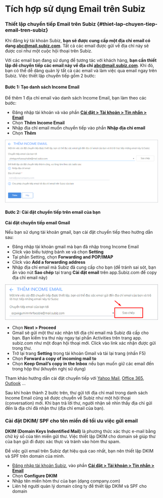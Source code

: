 # Tích hợp sử dụng Email trên Subiz

### Thiết lập chuyển tiếp Email trên Subiz {#thiet-lap-chuyen-tiep-email-tren-subiz}

Khi đăng ký tài khoản Subiz, **bạn sẽ được cung cấp một địa chỉ email có dạng abc@mail.subiz.com**. Tất cả các email được gửi về địa chỉ này sẽ được coi như một cuộc hội thoại trên Subiz.

Với các email bạn đang sử dụng để tương tác với khách hàng, **bạn cần thiết lập để chuyển tiếp các email này về địa chỉ abc@mail.subiz.com**. Khi đó, bạn có thể dễ dàng quản lý tất cả các email và làm việc qua email ngay trên Subiz. Việc thiết lập chuyển tiếp gồm 2 bước:

#### **Bước 1: Tạo danh sách Income Email**

Để thêm 1 địa chỉ email vào danh sách Income Email, bạn làm theo các bước:

* Đăng nhập tài khoản và vào phần [**Cài đặt &gt; Tài khoản &gt; Tin nhắn &gt; Email**](https://app.subiz.com/settings/email)
* Chọn **Thêm Income Email**
* Nhập địa chỉ email muốn chuyển tiếp vào phần **Nhập địa chỉ email**
* Chọn **Thêm**

![Th&#xEA;m &#x111;&#x1ECB;a ch&#x1EC9; email v&#xE0;o danh s&#xE1;ch Income Email](../../.gitbook/assets/new-income-email.png)

#### **Bước 2: Cài đặt chuyển tiếp trên email của bạn**

**Cài đặt chuyển tiếp email Gmail**

Nếu bạn sử dụng tài khoản gmail, bạn cài đặt chuyển tiếp theo hướng dẫn sau:

* Đăng nhập tài khoản gmail mà bạn đã nhập trong Income Email
* Click vào biểu tượng bánh xe và chọn **Setting**
* Tại phần Setting, chọn **Forwarding and POP/IMAP**
* Click vào **Add a forwarding address**
* Nhập địa chỉ email mà Subiz đã cung cấp cho bạn \(để tránh sai sót, bạn ấn vào nút **Sao chép** tại trang **Cài đặt email** trên app.Subiz.com để copy địa chỉ email này\)​

![Sao ch&#xE9;p &#x111;&#x1ECB;a ch&#x1EC9; email Subiz cung c&#x1EA5;p cho b&#x1EA1;n](../../.gitbook/assets/button-copy-email.png)

* Chọn **Next &gt; Proceed**
* Gmail sẽ gửi một thư xác nhận tới địa chỉ email mà Subiz đã cấp cho bạn. Bạn kiểm tra thư này ngay tại phần Activities trên trang app. subiz.com như một đoạn hội thoại mới. Click vào link xác nhận được gửi trong thư.
* Trở lại trang **Setting** trong tài khoản Gmail và tải lại trang \(nhấn F5\)
* Chọn **Forward a copy of incoming mail to**
* Chọn **Keep Gmail’s copy in the Inbox** nếu bạn muốn giữ các email đến trong hộp thư \(khuyến nghị sử dụng\)

Tham khảo hướng dẫn cài đặt chuyển tiếp với [Yahoo Mail](https://help.yahoo.com/kb/SLN22028.html), [Office 365](https://support.office.com/en-us/article/forward-email-from-office-365-to-another-email-account-1ed4ee1e-74f8-4f53-a174-86b748ff6a0e), [Outlook](https://support.office.com/en-us/article/turn-on-automatic-forwarding-in-outlook-on-the-web-7f2670a1-7fff-4475-8a3c-5822d63b0c8e) …

Sau khi hoàn thành 2 bước trên, thư gửi tới địa chỉ mail trong danh sách Income Email cũng sẽ được chuyển về Subiz như một hội thoại \(conversation\) mới. Khi bạn trả lời thư, người nhận sẽ nhìn thấy địa chỉ gửi đến là địa chỉ đã nhận thư \(địa chỉ email của bạn\).

### ​Cài đặt DKIM/ SPF cho tên miền để tối ưu việc gửi email

**DKIM \(Domain Keys Indentified Mail\)** là phương thức xác thực e-mail bằng chữ ký số của tên miền gửi thư. Việc thiết lập DKIM cho domain sẽ giúp thư của bạn gửi đi được xác thực và tránh vào hòm thư spam.

Để việc gửi email trên Subiz đạt hiệu quả cao nhất, bạn nên thiết lập DKIM và SPF trên domain của mình.

* ​[Đăng nhập tài khoản Subiz](http://app.subiz.com/), vào phần [**Cài đặt &gt; Tài khoản &gt; Tin nhắn &gt; Email**](https://app.subiz.com/settings/email)
* Chọn **Configure DKIM**
* Nhập tên miền hòm thư của bạn \(dạng company.com\)
* Liên hệ người quản lý domain công ty để thiết lập DKIM và SPF cho domain



